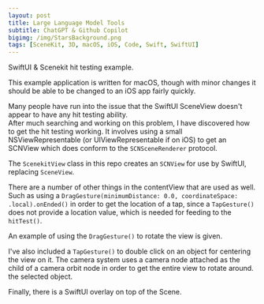 ```yaml
---
layout: post
title: Large Language Model Tools
subtitle: ChatGPT & Github Copilot
bigimg: /img/StarsBackground.png
tags: [SceneKit, 3D, macOS, iOS, Code, Swift, SwiftUI]
---
```


SwiftUI &amp; Scenekit hit testing example.

This example application is written for macOS, though with minor changes it should be able to be changed to an iOS app fairly quickly.

Many people have run into the issue that the SwiftUI SceneView doesn't appear to have any hit testing ability.  
After much searching and working on this problem, I have discovered how to get the hit testing working.  It involves using a small
NSViewRepresentable (or UIViewRepresentable if on iOS) to get an SCNView which does conform to the `SCNSceneRenderer` protocol.

The `ScenekitView` class in this repo creates an `SCNView` for use by SwiftUI, replacing `SceneView`.

There are a number of other things in the contentView that are used as well.  Such as using a 
`DragGesture(minimumDistance: 0.0, coordinateSpace: .local).onEnded()` in order to get the location of a tap, since a 
`TapGesture()` does not provide a location value, which is needed for feeding to the `hitTest()`.

An example of using the `DragGesture()` to rotate the view is given. 

I've also included a `TapGesture()` to double click on an object for centering the view on it.  The camera system uses a camera node
attached as the child of a camera orbit node in order to get the entire view to rotate around. the selected object.  

Finally, there is a SwiftUI overlay on top of the Scene.

